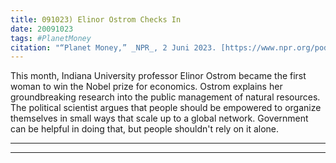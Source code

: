 ```yaml
---
title: 091023) Elinor Ostrom Checks In
date: 20091023
tags: #PlanetMoney
citation: "“Planet Money,” _NPR_, 2 Juni 2023. [https://www.npr.org/podcasts/510289/planet-money](https://www.npr.org/podcasts/510289/planet-money) (diakses 4 Juni 2023)."
---
```


This month, Indiana University professor Elinor Ostrom became the first woman to win the Nobel prize for economics. Ostrom explains her groundbreaking research into the public management of natural resources. The political scientist argues that people should be empowered to organize themselves in small ways that scale up to a global network. Government can be helpful in doing that, but people shouldn't rely on it alone.

----



----
